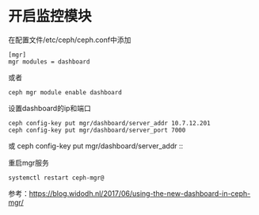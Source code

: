 # 开启监控模块
在配置文件/etc/ceph/ceph.conf中添加
```
[mgr]
mgr modules = dashboard
```
或者
```
ceph mgr module enable dashboard
```
设置dashboard的ip和端口
```
ceph config-key put mgr/dashboard/server_addr 10.7.12.201
ceph config-key put mgr/dashboard/server_port 7000
```
或
ceph config-key put mgr/dashboard/server_addr ::

重启mgr服务
```
systemctl restart ceph-mgr@
```

参考：https://blog.widodh.nl/2017/06/using-the-new-dashboard-in-ceph-mgr/

# 